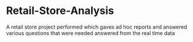 # Retail-Store-Analysis
A retail store project performed which gaves ad hoc reports and answered various questions that were needed answered from the real time data
